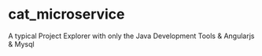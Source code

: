 # cat_microservice
A typical Project Explorer with only the Java Development Tools &amp; Angularjs &amp; Mysql
